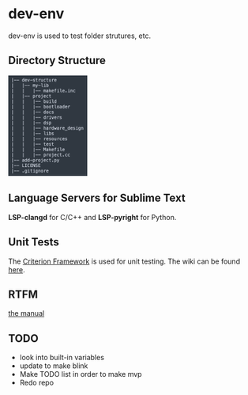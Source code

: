 # dev-env

dev-env is used to test folder strutures, etc.

## Directory Structure

<img src='img/project-structure.png' width='160'>

## Language Servers for Sublime Text

__LSP-clangd__ for C/C++ and __LSP-pyright__ for Python.

## Unit Tests

The [Criterion Framework](https://github.com/Snaipe/Criterion) is used for unit testing. The wiki can be found [here](https://criterion.readthedocs.io/en/master/intro.html).

## RTFM

[the manual](https://www.gnu.org/software/make/manual/)

## TODO

- look into built-in variables
- update to make blink
- Make TODO list in order to make mvp
- Redo repo
